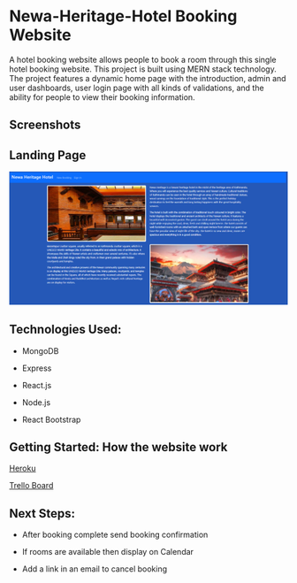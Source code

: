 # Newa-Heritage-Hotel Booking Website

A hotel booking website allows people to book a room through this single hotel booking website. This project is built using MERN stack technology. The project features a dynamic home page with the introduction, admin and user dashboards, user login page with all kinds of validations, and the ability for people to view their booking information.

## Screenshots

## Landing Page

<img src="LandingPage.png"/>

## Technologies Used:

- MongoDB

- Express

- React.js

- Node.js

- React Bootstrap

## Getting Started: How the website work

[Heroku](https://newa-heritage-hotel-d114b7e33ccf.herokuapp.com/)

[Trello Board](https://trello.com/b/rHt8GhjO/project-4)

## Next Steps:

- After booking complete send booking confirmation

- If rooms are available then display on Calendar

- Add a link in an email to cancel booking
